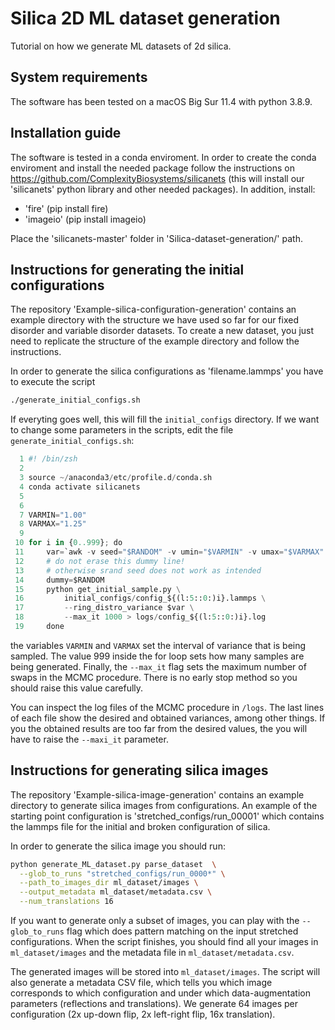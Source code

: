 # Silica 2D ML dataset generation
Tutorial on how we generate ML datasets of 2d silica.

## System requirements
The software has been tested on a macOS Big Sur 11.4 with python 3.8.9. 

## Installation guide
The software is tested in a conda enviroment. In order to create the conda enviroment and install the needed package follow the instructions on https://github.com/ComplexityBiosystems/silicanets (this will install our 'silicanets' python library and other needed packages).
In addition, install:
- 'fire' (pip install fire)
- 'imageio' (pip install imageio)

Place the 'silicanets-master' folder in 'Silica-dataset-generation/' path.

## Instructions for generating the initial configurations
The repository 'Example-silica-configuration-generation' contains an example directory with the structure we have used so far for our fixed disorder and variable disorder datasets. To create a new dataset, you just need to replicate the structure of the example directory and follow the instructions.

In order to generate the silica configurations as 'filename.lammps' you have to execute the script
```bash
./generate_initial_configs.sh
```
If everyting goes well, this will fill the `initial_configs` directory.
If we want to change some parameters in the scripts, edit the file `generate_initial_configs.sh`:

```python
  1 #! /bin/zsh
  2
  3 source ~/anaconda3/etc/profile.d/conda.sh
  4 conda activate silicanets
  5
  6
  7 VARMIN="1.00"
  8 VARMAX="1.25"
  9
 10 for i in {0..999}; do
 11     var=`awk -v seed="$RANDOM" -v umin="$VARMIN" -v umax="$VARMAX" 'BEGIN { srand(seed); printf("%.4    f\n", umin + rand()*(umax - umin)) }'`
 12     # do not erase this dummy line!
 13     # otherwise srand seed does not work as intended
 14     dummy=$RANDOM
 15     python get_initial_sample.py \
 16         initial_configs/config_${(l:5::0:)i}.lammps \
 17         --ring_distro_variance $var \
 18         --max_it 1000 > logs/config_${(l:5::0:)i}.log
 19     done
```

the variables `VARMIN` and `VARMAX` set the interval of variance that is being sampled. The value 999 inside the for loop sets how many samples are being generated. Finally, the `--max_it` flag sets the maximum number of swaps in the MCMC procedure. There is no early stop method so you should raise this value carefully.

You can inspect the log files of the MCMC procedure in `/logs`. The last lines of each file show the desired and obtained variances, among other things.
If you the obtained results are too far from the desired values, the you will have to raise the `--maxi_it` parameter. 

## Instructions for generating silica images

The repository 'Example-silica-image-generation' contains an example directory to generate silica images from configurations. An example of the starting point configuration is 'stretched_configs/run_00001' which contains the lammps file for the initial and broken configuration of silica.

In order to generate the silica image you should run:

```bash
python generate_ML_dataset.py parse_dataset  \
  --glob_to_runs "stretched_configs/run_0000*" \
  --path_to_images_dir ml_dataset/images \
  --output_metadata ml_dataset/metadata.csv \
  --num_translations 16
```
If you want to generate only a subset of images, you can play with the `--glob_to_runs` flag which does pattern matching on the input stretched configurations. When the script finishes, you should find all your images in `ml_dataset/images` and the metadata file in `ml_dataset/metadata.csv`.

The generated images will be stored into `ml_dataset/images`. The script will also generate a metadata CSV file, which tells you which image corresponds to which configuration and under which data-augmentation parameters (reflections and translations). We generate 64 images per configuration (2x up-down flip, 2x left-right flip, 16x translation). 

